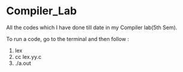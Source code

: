 # Compiler_Lab
All the codes which I have done till date in my Compiler lab(5th Sem).

To run a code, go to the terminal and then follow :
1. lex <filename>
2. cc lex.yy.c
3. ./a.out
